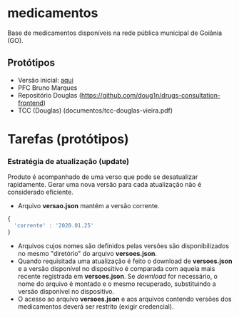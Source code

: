# medicamentos

Base de medicamentos disponíveis na rede pública municipal de Goiânia (GO).

## Protótipos

- Versão inicial: [aqui](https://xd.adobe.com/view/15d4b16b-5017-47b0-9fc9-3dc1e916f2b7-4087/?fullscreen)
- PFC Bruno Marques
- Repositório Douglas (https://github.com/doug1n/drugs-consultation-frontend)
- TCC (Douglas) (documentos/tcc-douglas-vieira.pdf)

# Tarefas (protótipos)

### Estratégia de atualização (update)

Produto é acompanhado de uma verso que pode se desatualizar rapidamente. Gerar uma nova versão para cada atualização não é considerado eficiente.

- Arquivo **versao.json** mantém a versão corrente.

```javascript
{
  'corrente' : '2020.01.25'
}
```

- Arquivos cujos nomes são definidos pelas versões são disponibilizados no mesmo "diretório" do arquivo **versoes.json**.
- Quando requisitada uma atualização é feito o download de **versoes.json** e a versão disponível no dispositivo é comparada com aquela mais recente registrada em **versoes.json**. Se _download_ for necessário, o nome do arquivo é montado e o mesmo recuperado, substituindo a versão disponível no dispositivo.
- O acesso ao arquivo **versoes.json** e aos arquivos contendo versões dos medicamentos deverá ser restrito (exigir credencial).
